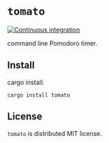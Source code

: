 # `tomato`

[![Continuous integration](https://github.com/kironono/tomato/actions/workflows/ci.yml/badge.svg)](https://github.com/kironono/tomato/actions/workflows/ci.yml)

command line Pomodoro timer.

## Install

cargo install:

```
cargo install tomato
```

## License

`tomato` is distributed MIT license.
